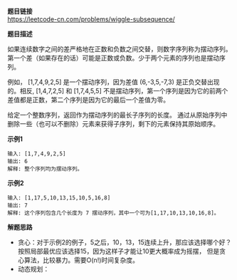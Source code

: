 **题目链接**  
https://leetcode-cn.com/problems/wiggle-subsequence/  

**题目描述**  

如果连续数字之间的差严格地在正数和负数之间交替，则数字序列称为摆动序列。第一个差（如果存在的话）可能是正数或负数。少于两个元素的序列也是摆动序列。

例如， [1,7,4,9,2,5] 是一个摆动序列，因为差值 (6,-3,5,-7,3) 是正负交替出现的。相反, [1,4,7,2,5] 和 [1,7,4,5,5] 不是摆动序列，第一个序列是因为它的前两个差值都是正数，第二个序列是因为它的最后一个差值为零。

给定一个整数序列，返回作为摆动序列的最长子序列的长度。 通过从原始序列中删除一些（也可以不删除）元素来获得子序列，剩下的元素保持其原始顺序。

**示例1**  
```
输入: [1,7,4,9,2,5]
输出: 6 
解释: 整个序列均为摆动序列。
```
**示例2**  
```
输入: [1,17,5,10,13,15,10,5,16,8]
输出: 7
解释: 这个序列包含几个长度为 7 摆动序列，其中一个可为[1,17,10,13,10,16,8]。

```

**解题思路**  
* 贪心：对于示例2的例子，5之后，10，13，15连续上升，那应该选择哪个好？按照局部最优应该选择15，因为这样子才能让10更大概率成为摇摆，
但是贪心算法，比较暴力。需要O(n!)时间复杂度。
* 动态规划：

